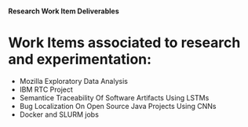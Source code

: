 #### Research Work Item Deliverables

# Work Items associated to research and experimentation:

- Mozilla Exploratory Data Analysis 
- IBM RTC Project
- Semantice Traceability Of Software Artifacts Using LSTMs
- Bug Localization On Open Source Java Projects Using CNNs
- Docker and SLURM jobs



